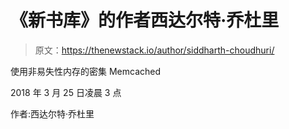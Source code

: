 # 《新书库》的作者西达尔特·乔杜里

> 原文：<https://thenewstack.io/author/siddharth-choudhuri/>

使用非易失性内存的密集 Memcached

2018 年 3 月 25 日凌晨 3 点

作者:西达尔特·乔杜里